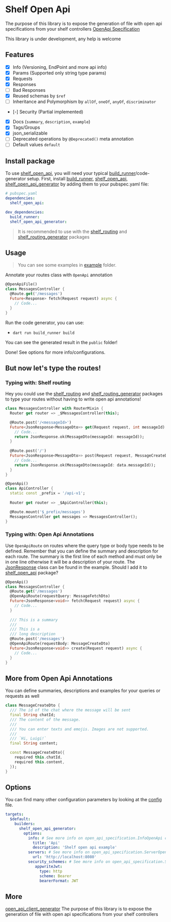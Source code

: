 

# Shelf Open Api

The purpose of this library is to expose the generation of file with open api specifications from your shelf controllers
[OpenApi Specification]

This library is under development, any help is welcome

## Features

- [x] Info (Versioning, EndPoint and more api info)
- [x] Params (Supported only string type params)
- [x] Requests
- [x] Responses
- [ ] Bad Responses
- [x] Reused schemas by `$ref`
- [ ] Inheritance and Polymorphism by `allOf`, `oneOf`, `anyOf`, `discriminator`
- [-] Security (Partial implemented)
- [x] Docs (`summary`, `description`, `example`)
- [x] Tags/Groups
- [x] json_serializable
- [ ] Deprecated operations by `@Deprecated()` meta annotation
- [ ] Default values `default`

## Install package

To use [shelf_open_api], you will need your typical [build_runner]/code-generator setup.
First, install [build_runner], [shelf_open_api], [shelf_open_api_generator] by adding them to your pubspec.yaml file:

```yaml
# pubspec.yaml
dependencies:
  shelf_open_api:

dev_dependencies:
  build_runner:
  shelf_open_api_generator:
```

> It is recommended to use with the [shelf_routing] and [shelf_routing_generator] packages

## Usage

> You can see some examples in [example] folder.

Annotate your routes class with `OpenApi` annotation
```dart
@OpenApiFile()
class MessagesController {
  @Route.get('/messages')
  Future<Response> fetch(Request request) async {
    // Code...
  }
}
```

Run the code generator, you can use:
- `dart run build_runner build`

You can see the generated result in the `public` folder!

Done! See options for more info/configurations.


## But now let's type the routes!

### Typing with: Shelf routing

Hey you could use the [shelf_routing] and [shelf_routing_generator] packages to type your routes
without having to write open api annotations!

```dart
class MessagesController with RouterMixin {
  Router get router => _$MessagesController(this);

  @Route.post('/<messageId>')
  Future<JsonResponse<MessageDto>> get(Request request, int messageId) async {
    // Code...
    return JsonResponse.ok(MessageDto(messageId: messageId));
  }
  
  @Route.post('/')
  Future<JsonResponse<MessageDto>> post(Request request, MessageCreateDto data) async {
    // Code...
    return JsonResponse.ok(MessageDto(messageId: data.messageId));
  }
}

@OpenApi()
class ApiController {
  static const _prefix = '/api-v1';
  
  Router get router => _$ApiController(this);

  @Route.mount('$_prefix/messages')
  MessagesController get messages => MessagesController();
}
```

### Typing with: Open Api Annotations

Use `OpenApiRoute` on routes where the query type or body type needs to be defined.
Remember that you can define the summary and description for each route.
The summary is the first line of each method and must only be in one line otherwise it will be a description of your route.
The [JsonResponse] class can be found in the example. Should I add it to [shelf_open_api] package?

```dart
@OpenApi()
class MessagesController {
  @Route.get('/messages')
  @OpenApiRoute(requestQuery: MessageFetchDto)
  Future<JsonResponse<void>> fetch(Request request) async {
    // Code...
  }
  
  /// This is a summary
  /// 
  /// This is a
  /// long description
  @Route.post('/messages')
  @OpenApiRoute(requestBody: MessageCreateDto)
  Future<JsonResponse<void>> create(Request request) async {
    // Code...
  }
}
```

## More from Open Api Annotations


You can define summaries, descriptions and examples for your queries or requests as well

```dart
class MessageCreateDto {
  /// The id of the chat where the message will be sent
  final String chatId;
  /// The content of the message.
  /// 
  /// You can enter texts and emojis. Images are not supported.
  /// 
  /// `Hi, Luigi!`
  final String content;

  const MessageCreateDto({
    required this.chatId,
    required this.content,
  });
}
```

## Options

You can find many other configuration parameters by looking at the [config](shelf_open_api_generator/lib/src/config.dart) file.

```yaml
targets:
  $default:
    builders:
      shelf_open_api_generator:
        options:
          info: # See more info on open_api_specification.InfoOpenApi class
            title: 'Api'
            description: 'Shelf open api example'
          servers: # See more info on open_api_specification.ServerOpenApi class
            url: 'http://localhost:8080'
          security_schemes: # See more info on open_api_specification.SecuritySchemeOpenApi class
             appwriteJwt:
               type: http
               scheme: Bearer
               bearerFormat: JWT
```

## More

[open_api_client_generator] The purpose of this library is to expose the generation of file with open api specifications from your shelf controllers

[JsonResponse]: example/lib/shared/json_response.dart
[example]: example
[build_runner]: https://pub.dev/packages/build_runner
[shelf_open_api]: https://pub.dev/packages/shelf_open_api
[shelf_open_api_generator]: https://pub.dev/packages/shelf_open_api_generator
[shelf_routing]: https://pub.dev/packages/shelf_routing
[shelf_routing_generator]: https://pub.dev/packages/shelf_routing_generator
[OpenApi Specification]: https://swagger.io/specification/v3/
[open_api_client_generator]: https://pub.dev/packages/open_api_client_generator